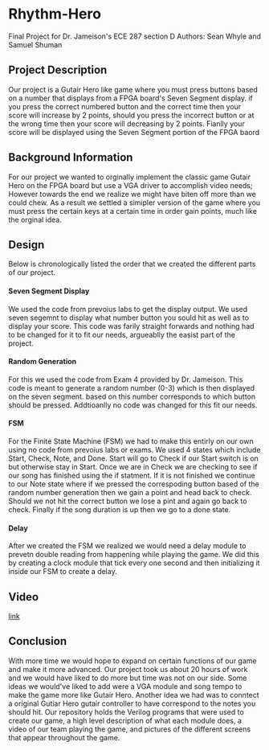 # Rhythm-Hero
Final Project for Dr. Jameison's ECE 287 section D
Authors: Sean Whyle and Samuel Shuman

## Project Description 
Our project is a Gutair Hero like game where you must press buttons based on a number that displays from a FPGA board's Seven Segment display. if you press the correct numbered button and the correct time then your score will increase by 2 points, should you press the incorrect button or at the wrong time then your score will decreasing by 2 points. Fianlly your score will be displayed using the Seven Segment portion of the FPGA baord

## Background Information
For our project we wanted to orginally implement the classic game Gutair Hero on the FPGA board but use a VGA driver to accomplish video needs; However towards the end we realize we might have biten off more than we could chew. As a result we settled a simipler version of the game where you must press the  certain keys at a certain time in order gain points, much like the orginal idea.

## Design
Below is chronologically listed the order that we created the different parts of our project.

#### Seven Segment Display
We used the code from prevoius labs to get the display output. We used seven segemnt to display what number button you sould hit as well as to display your score. This code was farily straight forwards and nothing had to be changed for it to fit our needs, argueablly the easist part of the project.

#### Random Generation
For this we used the code from Exam 4 provided by Dr. Jameison. This code is meant to generate a random number (0-3) which is then displayed on the seven segment. based on this number corresponds to which button should be pressed. Addtioanlly no code was changed for this fit our needs.

#### FSM
For the Finite State Machine (FSM) we had to make this entirly on our own using no code from prevoius labs or exams. We used 4 states which include Start, Check, Note, and Done. Start will go to Check if our Start switch is on but otherwise stay in Start. Once we are in Check we are checking to see if our song has finished using the if statment. If it is not finished we continue to our Note state where if we pressed the correspoding button based of the random number generation then we gain a point and head back to check. Should we not hit the correct button we lose a pint and again go back to check. Finally if the song duration is up then we go to a done state.

#### Delay
After we created the FSM we realized we would need a delay module to prevetn double reading from happening while playing the game. We did this by creating a clock module that tick every one second and then initializing it inside our FSM to create a delay.

## Video
<a href="https://youtu.be/uIiN3dSYbE0">link</a>

## Conclusion
With more time we would hope to expand on certain functions of our game and make it more advanced. Our project took us about 20 hours of work and we would have liked to do more but time was not on our side. Some ideas we would've liked to add were a VGA module and song tempo to make the game more like Gutair Hero. Another idea we had was to conntect a original Gutiar Hero gutair controller to have correspond to the notes you should hit. Our repository holds the Verilog programs that were used to create our game, a high level description of what each module does, a video of our team playing the game, and pictures of the different screens that appear throughout the game.

